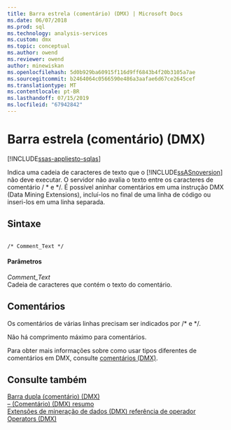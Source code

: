 ```yaml
---
title: Barra estrela (comentário) (DMX) | Microsoft Docs
ms.date: 06/07/2018
ms.prod: sql
ms.technology: analysis-services
ms.custom: dmx
ms.topic: conceptual
ms.author: owend
ms.reviewer: owend
author: minewiskan
ms.openlocfilehash: 5d0b929ba60915f116d9ff6843b4f20b3105a7ae
ms.sourcegitcommit: b2464064c0566590e486a3aafae6d67ce2645cef
ms.translationtype: MT
ms.contentlocale: pt-BR
ms.lasthandoff: 07/15/2019
ms.locfileid: "67942842"
---
```

# <a name="slash-star-comment-dmx"></a>Barra estrela (comentário) (DMX)
[!INCLUDE[ssas-appliesto-sqlas](../includes/ssas-appliesto-sqlas.md)]

  Indica uma cadeia de caracteres de texto que o [!INCLUDE[ssASnoversion](../includes/ssasnoversion-md.md)] não deve executar. O servidor não avalia o texto entre os caracteres de comentário / * e \*/. É possível aninhar comentários em uma instrução DMX (Data Mining Extensions), incluí-los no final de uma linha de código ou inseri-los em uma linha separada.  
  
## <a name="syntax"></a>Sintaxe  
  
```  
  
/* Comment_Text */  
```  
  
#### <a name="parameters"></a>Parâmetros  
 *Comment_Text*  
 Cadeia de caracteres que contém o texto do comentário.  
  
## <a name="remarks"></a>Comentários  
 Os comentários de várias linhas precisam ser indicados por /* e \*/.  
  
 Não há comprimento máximo para comentários.  
  
 Para obter mais informações sobre como usar tipos diferentes de comentários em DMX, consulte [comentários &#40;DMX&#41;](../dmx/comments-dmx.md).  
  
## <a name="see-also"></a>Consulte também  
 [Barra dupla &#40;comentário&#41; &#40;DMX&#41;](../dmx/double-slash-comment-dmx.md)   
 [– &#40;Comentário&#41; &#40;DMX&#41; resumo](../dmx/comment-dmx-summary.md)   
 [Extensões de mineração de dados &#40;DMX&#41; referência de operador](../dmx/data-mining-extensions-dmx-operator-reference.md)   
 [Operators &#40;DMX&#41;](../dmx/operators-dmx.md)  
  
  
